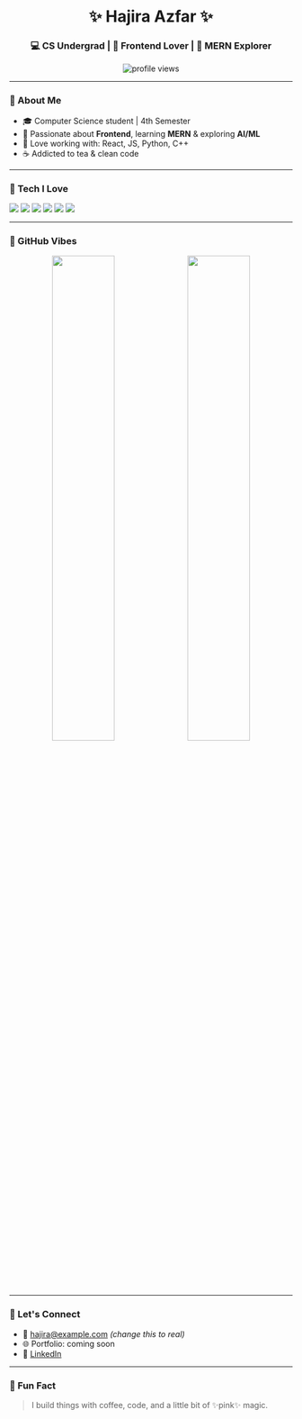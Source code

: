 <h1 align="center">✨ Hajira Azfar ✨</h1>
<h3 align="center">💻 CS Undergrad | 🌸 Frontend Lover | 🌙 MERN Explorer</h3>

<p align="center">
  <img src="https://komarev.com/ghpvc/?username=hajiraazfar&label=Profile%20Views&color=ff69b4&style=flat" alt="profile views" />
</p>

---

### 🌷 About Me

- 🎓 Computer Science student | 4th Semester  
- 💖 Passionate about **Frontend**, learning **MERN** & exploring **AI/ML**  
- 🧠 Love working with: React, JS, Python, C++  
- ☕ Addicted to tea & clean code  

---

### 🎀 Tech I Love

<p>
  <img src="https://img.shields.io/badge/-HTML-FC96C1?style=for-the-badge&logo=html5&logoColor=white" />
  <img src="https://img.shields.io/badge/-CSS-FAC1B6?style=for-the-badge&logo=css3&logoColor=white" />
  <img src="https://img.shields.io/badge/-JavaScript-FCE38A?style=for-the-badge&logo=javascript&logoColor=black" />
  <img src="https://img.shields.io/badge/-React-BAE3F1?style=for-the-badge&logo=react&logoColor=black" />
  <img src="https://img.shields.io/badge/-C++-D3A4FF?style=for-the-badge&logo=c%2B%2B&logoColor=white" />
  <img src="https://img.shields.io/badge/-Python-FEC8D8?style=for-the-badge&logo=python&logoColor=black" />
</p>

---

### 🌸 GitHub Vibes

<p align="center">
  <img src="https://github-readme-stats.vercel.app/api?username=hajiraazfar&show_icons=true&theme=tokyonight&title_color=ff79c6&icon_color=ff79c6" width="47%" />
  <img src="https://github-readme-stats.vercel.app/api/top-langs/?username=hajiraazfar&layout=compact&theme=tokyonight&title_color=ff79c6" width="47%" />
</p>

---

### 🦋 Let's Connect

- 📧 hajira@example.com *(change this to real)*
- 🌐 Portfolio: coming soon  
- 💼 [LinkedIn](https://linkedin.com/in/yourname)

---

### 🌙 Fun Fact

> I build things with coffee, code, and a little bit of ✨pink✨ magic.
